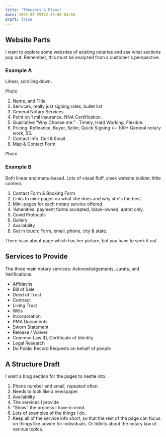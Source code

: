 ```yaml
---
title: "Thoughts & Plans"
date: 2022-06-29T22:19:06-04:00
draft: false
---
```


## Website Parts

I want to explore some websites of existing notaries and see what sections pop out. Remember, this must be analyzed from a customer's perspective. 

  ### Example A
Linear, scrolling down. 

Photo

1) Name, and Title
2) Services, really just signing roles, bullet list
3) General Notary Services
4) Point on 1 mil insurance. NNA Certification. 
5) Qualitative "Why Choose me." : Timely, Hard Working, Flexible.
6) Pricing: Refinance, Buyer, Seller, Quick Signing <-- 100+
  General notary work, $5. 
7) Contact Info. Cell & Email.
8) Map & Contact Form

Photo
  ### Example B

  Both linear and menu-based. 
  Lots of visual fluff, sleek website builder, little content.

1) Contact Form & Booking Form
2) Links to mini-pages on what she does and why she's the best.
3) Mini-pages for each notary service offered. 
4) 'Amenities' payment forms accepted, black-owned, aptmt only. 
5) Covid Protocols
6) Gallery
7) Availability
8) Get in touch: Form, email, phone, city & state.

There is an about page which has her picture, but you have to seek it out. 

## Services to Provide

The three main notary services: Acknowledgements, Jurats, and Verifications. 

* Affidavits
* Bill of Sale
* Deed of Trust
* Contract
* Living Trust
* Wills
* Incorporation
* PMA Documents
* Sworn Statement
* Release / Waiver
* Common Law ID, Certificate of Identity
* Legal Research
* Do Public Record Requests on behalf of people


## A Structure Draft

I want a blog section for the pages to nestle into. 

1) Phone number and email, repeated often. 
2) Needs to look like a newspaper. 
3) Availability
4) The services I provide
5) "Show" the process I have in mind.
6) Lots of examples of the things I do. 
7) Keep all of the service info short, so that the rest of the page can focus on things like advice for individuals. Or tidbits about the notary law of various topics. 

